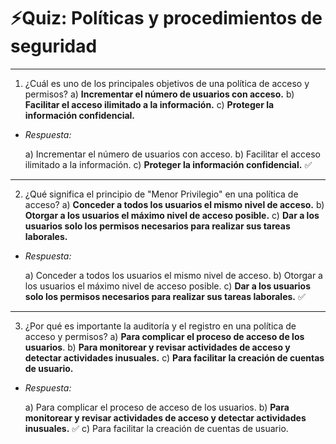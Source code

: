 # ⚡️Quiz: Políticas y procedimientos de seguridad

---

1. ¿Cuál es uno de los principales objetivos de una política de acceso y permisos?
a) **Incrementar el número de usuarios con acceso.**
b) **Facilitar el acceso ilimitado a la información.**
c) **Proteger la información confidencial.** 
- *Respuesta:*
    
    a) Incrementar el número de usuarios con acceso.
    b) Facilitar el acceso ilimitado a la información.
    c) **Proteger la información confidencial.** ✅
    
---

2. ¿Qué significa el principio de "Menor Privilegio" en una política de acceso?
a) **Conceder a todos los usuarios el mismo nivel de acceso.**
b) **Otorgar a los usuarios el máximo nivel de acceso posible.**
c) **Dar a los usuarios solo los permisos necesarios para realizar sus tareas laborales.** 
- *Respuesta:*
    
    a) Conceder a todos los usuarios el mismo nivel de acceso.
    b) Otorgar a los usuarios el máximo nivel de acceso posible.
    c) **Dar a los usuarios solo los permisos necesarios para realizar sus tareas laborales.** ✅
    
---

3. ¿Por qué es importante la auditoría y el registro en una política de acceso y permisos?
a) **Para complicar el proceso de acceso de los usuarios**.
b) **Para monitorear y revisar actividades de acceso y detectar actividades inusuales.** 
c) **Para facilitar la creación de cuentas de usuario.**
- *Respuesta:*
    
    a) Para complicar el proceso de acceso de los usuarios.
    b) **Para monitorear y revisar actividades de acceso y detectar actividades inusuales.** ✅
    c) Para facilitar la creación de cuentas de usuario.
    